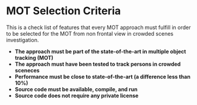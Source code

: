 # MOT Selection Criteria

This is a check list of features that every MOT approach must fulfill in order to
be selected for the MOT from non frontal view in crowded scenes investigation.

* **The approach must be part of the state-of-the-art in multiple object tracking (MOT)**
* **The approach must have been tested to track persons in crowded sceneces**
* **Performance must be close to state-of-the-art (a difference less than 10%)**
* **Source code must be available, compile, and run**
* **Source code does not require any private license**
